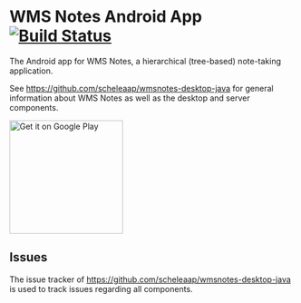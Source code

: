 # WMS Notes Android App [![Build Status](https://travis-ci.org/scheleaap/wmsnotes-android.svg?branch=master)](https://travis-ci.org/scheleaap/wmsnotes-android)

The Android app for WMS Notes, a hierarchical (tree-based) note-taking application.

See https://github.com/scheleaap/wmsnotes-desktop-java for general information about WMS Notes as well as the desktop and server components.

<a href='https://play.google.com/store/apps/details?id=info.maaskant.wmsnotes'><img alt='Get it on Google Play' src='https://play.google.com/intl/en_us/badges/images/generic/en_badge_web_generic.png' width="200"/></a>

## Issues

The issue tracker of https://github.com/scheleaap/wmsnotes-desktop-java is used to track issues regarding all components.
